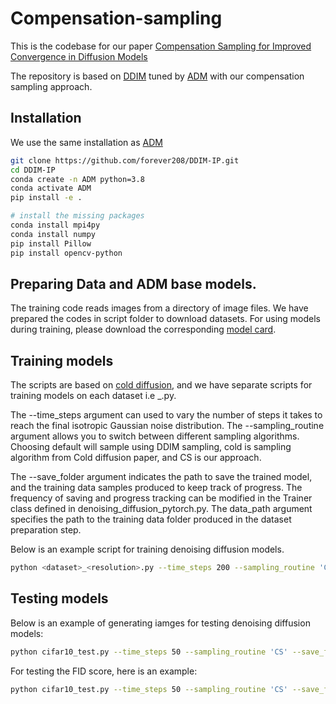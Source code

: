 # Compensation-sampling
This is the codebase for our paper [Compensation Sampling for Improved Convergence in Diffusion Models](https://arxiv.org/abs/2312.06285)

The repository is based on [DDIM](https://github.com/ermongroup/ddim) tuned by [ADM](https://github.com/openai/guided-diffusion) with our compensation sampling approach.

## Installation
We use the same installation as [ADM](https://github.com/openai/guided-diffusion)

```bash
git clone https://github.com/forever208/DDIM-IP.git
cd DDIM-IP
conda create -n ADM python=3.8
conda activate ADM
pip install -e .

# install the missing packages
conda install mpi4py
conda install numpy
pip install Pillow
pip install opencv-python
```

## Preparing Data and ADM base models.
The training code reads images from a directory of image files. We have prepared the codes in script folder to download datasets.
For using models during training, please download the corresponding [model card](https://github.com/openai/guided-diffusion).

## Training models

The scripts are based on [cold diffusion](https://github.com/arpitbansal297/Cold-Diffusion-Models), and we have separate scripts for training models on each dataset i.e <dataset>_<resolution>.py. 

The --time_steps argument can used to vary the number of steps it takes to reach the final isotropic Gaussian noise distribution.
The --sampling_routine argument allows you to switch between different sampling algorithms. Choosing default will sample using DDIM sampling, cold is sampling algorithm from Cold diffusion paper, and CS is our approach.

The --save_folder argument indicates the path to save the trained model, and the training data samples produced to keep track of progress. The frequency of saving and progress tracking can be modified in the Trainer class defined in denoising_diffusion_pytorch.py. The data_path argument specifies the path to the training data folder produced in the dataset preparation step.

Below is an example script for training denoising diffusion models.

```bash
python <dataset>_<resolution>.py --time_steps 200 --sampling_routine 'CS' --save_folder <Path to save model folder> --data_path <Path to train data folder>
```

## Testing models
Below is an example of generating iamges for testing denoising diffusion models:

```bash
python cifar10_test.py --time_steps 50 --sampling_routine 'CS' --save_folder <Path to save results> --data_path <Path to data folder> --test_type test_data
```

For testing the FID score, here is an example:
```bash
python cifar10_test.py --time_steps 50 --sampling_routine 'CS' --save_folder <Path to save results> --data_path <Path to data folder> --test_type 'test_sample_and_save_for_fid'
```



